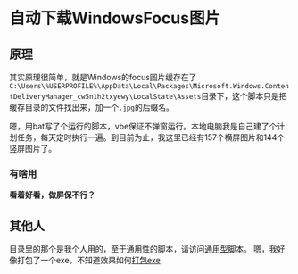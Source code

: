 # 自动下载WindowsFocus图片

## 原理

其实原理很简单，就是Windows的focus图片缓存在了`C:\Users\%USERPROFILE%\AppData\Local\Packages\Microsoft.Windows.ContentDeliveryManager_cw5n1h2txyewy\LocalState\Assets`目录下，这个脚本只是把缓存目录的文件找出来，加一个`.jpg`的后缀名。

嗯，用bat写了个运行的脚本，vbe保证不弹窗运行。本地电脑我是自己建了个计划任务，每天定时执行一遍。到目前为止，我这里已经有157个横屏图片和144个竖屏图片了。

### 有啥用

**看着好看，做屏保不行？**
## 其他人
目录里的那个是我个人用的，至于通用性的脚本，请访问[通用型脚本](toAllUser/main.pyw)。
嗯，我好像打包了一个exe，不知道效果如何[打包exe](toAllUser/dist/main.exe)